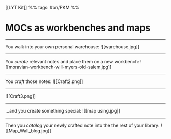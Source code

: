 [[LYT Kit]] %% tags: #on/PKM %%
# MOCs as workbenches and maps

---
You walk into your own personal warehouse:
![[warehouse.jpg]]

---
You *curate* relevant notes and place them on a new workbench:
![[moravian-workbench-will-myers-old-salem.jpg]]

---
You *craft* those notes:
![[Craft2.png]]

---
![[Craft3.png]]

---
...and you create something special:
![[map using.jpg]]

---
Then you *catalog* your newly crafted note into the the rest of your library:
![[Map_Wall_blog.jpg]]